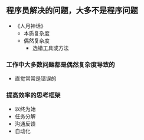 ## 程序员解决的问题，大多不是程序问题

- 《人月神话》
  - 本质复杂度
  - 偶然复杂度
    - 选错工具或方法
  
### 工作中大多数问题都是偶然复杂度导致的

- 直觉常常是错误的

### 提高效率的思考框架

- 以终为始
- 任务分解
- 沟通反馈
- 自动化
